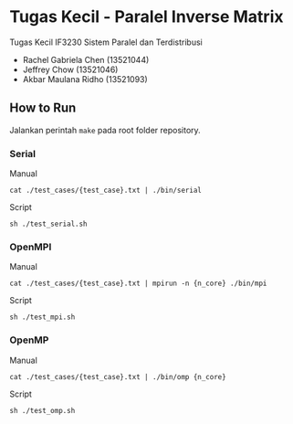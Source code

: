 # Tugas Kecil - Paralel Inverse Matrix

Tugas Kecil IF3230 Sistem Paralel dan Terdistribusi

- Rachel Gabriela Chen (13521044)
- Jeffrey Chow (13521046)
- Akbar Maulana Ridho (13521093)

## How to Run

Jalankan perintah `make` pada root folder repository. 

### Serial

Manual

`cat ./test_cases/{test_case}.txt | ./bin/serial`

Script

`sh ./test_serial.sh`

### OpenMPI

Manual

`cat ./test_cases/{test_case}.txt | mpirun -n {n_core} ./bin/mpi`

Script

`sh ./test_mpi.sh`

### OpenMP

Manual

`cat ./test_cases/{test_case}.txt | ./bin/omp {n_core}`

Script

`sh ./test_omp.sh`